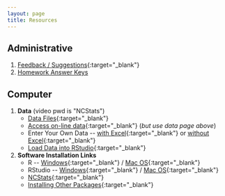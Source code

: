 ```yaml
---
layout: page
title: Resources
---
```


## Administrative
1. [Feedback / Suggestions](https://www.surveymonkey.com/r/F7S7GNJ){:target="_blank"}
1. [Homework Answer Keys](homework-keys)

## Computer
1. **Data** (video pwd is "NCStats")
    * [Data Files](data_207){:target="_blank"}
    * [Access on-line data](https://vimeo.com/user45324800/ncstats-getdatawebpage){:target="_blank"} (*but use data page above*)
    * Enter Your Own Data -- [with Excel](https://vimeo.com/user45324800/ncstats-preparedataexcel){:target="_blank"} or [without Excel](https://vimeo.com/user45324800/ncstats-preparedatatextfile){:target="_blank"}
    * [Load Data into RStudio](https://vimeo.com/user45324800/ncstats-loadcsvrstudio){:target="_blank"}
1. **Software Installation Links**
    * R -- [Windows](http://derekogle.com/IFAR/supplements/installations/InstallRWin.html){:target="_blank"} / [Mac OS](http://derekogle.com/IFAR/supplements/installations/InstallRMac.html){:target="_blank"}
    * RStudio -- [Windows](http://derekogle.com/IFAR/supplements/installations/InstallRStudioWin.html){:target="_blank"} / [Mac OS](http://derekogle.com/IFAR/supplements/installations/InstallRStudioMac.html){:target="_blank"}
    * [NCStats](https://github.com/droglenc/NCStats#installation){:target="_blank"}
    * [Installing Other Packages](http://derekogle.com/IFAR/supplements/installations/InstallPackagesRStudio.html){:target="_blank"}
